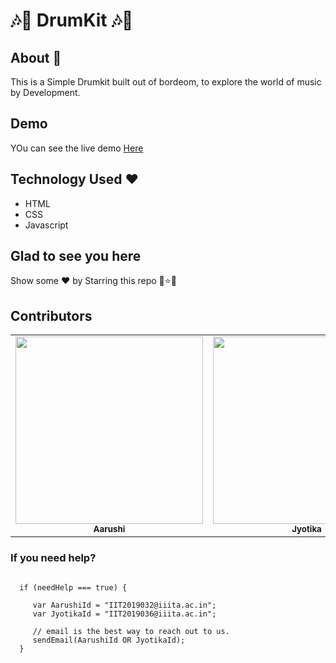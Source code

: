 # :notes::musical_note: DrumKit :notes::musical_note:


## About :purple_heart:

This is a Simple Drumkit built out of bordeom, to explore the world of music by Development.

##  Demo
YOu can see the live demo [Here](https://jyotika999.github.io/DrumKit/)

## Technology Used :heart:

* HTML
* CSS
* Javascript

## Glad to see you here 
Show some :heart: by Starring this repo :star2::star::star2:

## Contributors

<table>
  <tr>
     <td align="center"><a href="https://github.com/xxx32"><img src="https://avatars1.githubusercontent.com/u/58389098?s=400&u=f3f311649ce839abd0ea3fd57674a818030b5549&v=4" width="300px;" alt=""/><br /><sub><b>Aarushi</b></sub></a><br /></td>
     <td align="center"><a href="https://github.com/Jyotika999"><img src="https://avatars0.githubusercontent.com/u/54600270?v=4" width="300px;" alt=""/><br /><sub><b>Jyotika</b></sub></a><br /></td>
  </tr>
  </table>

### If you need help?

```

  if (needHelp === true) {
     
     var AarushiId = "IIT2019032@iiita.ac.in";
     var JyotikaId = "IIT2019036@iiita.ac.in";
     
     // email is the best way to reach out to us.
     sendEmail(AarushiId OR JyotikaId);
  }

```

